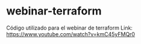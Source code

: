 # webinar-terraform
Código utilizado para el webinar de terraform
Link: https://www.youtube.com/watch?v=kmC45yFMQr0